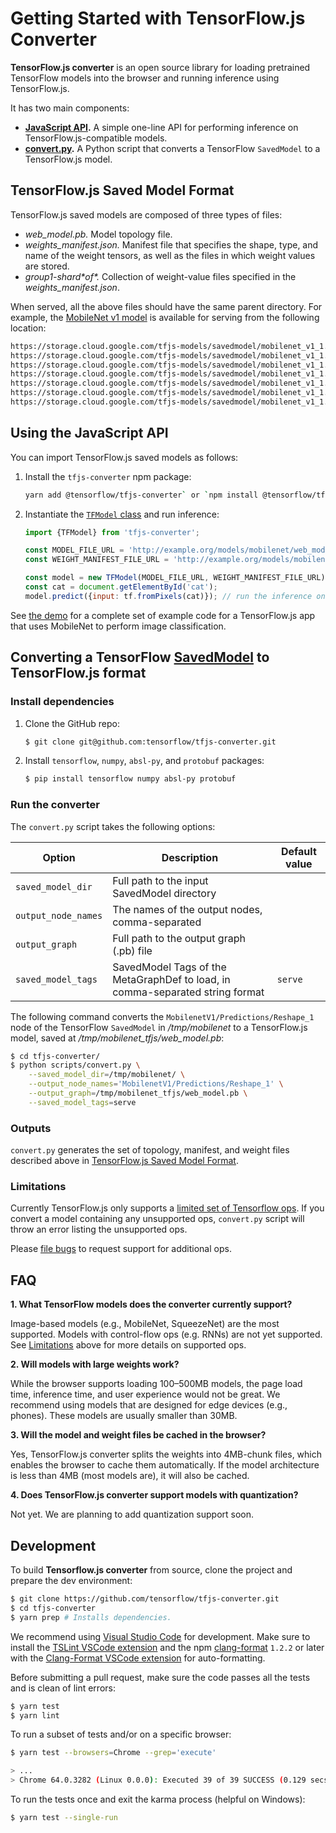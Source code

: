# Getting Started with TensorFlow.js Converter

**TensorFlow.js converter** is an open source library for loading pretrained TensorFlow models into the browser and running inference using TensorFlow.js.

It has two main components:

* **[JavaScript API](./src/executor/tf_model.ts).** A simple one-line API for performing inference on TensorFlow.js-compatible models.
* **[convert.py](./scripts/convert.py).** A Python script that converts a TensorFlow `SavedModel` to a TensorFlow.js model.

## TensorFlow.js Saved Model Format

TensorFlow.js saved models are composed of three types of files:

* *web_model.pb.* Model topology file.
* *weights_manifest.json.* Manifest file that specifies the shape, type, and name of the weight tensors, as well as the files in which weight values are stored.
* *group1-shard\*of\*.* Collection of weight-value files specified in the *weights_manifest.json*.

When served, all the above files should have the same parent directory.
For example, the [MobileNet v1 model](~https://github.com/tensorflow/models/blob/master/research/slim/nets/mobilenet_v1.md~) is available for serving from the following location:

```html
https://storage.cloud.google.com/tfjs-models/savedmodel/mobilenet_v1_1.0_224/optimized_model.pb
https://storage.cloud.google.com/tfjs-models/savedmodel/mobilenet_v1_1.0_224/weights_manifest.json
https://storage.cloud.google.com/tfjs-models/savedmodel/mobilenet_v1_1.0_224/group1-shard1of5
https://storage.cloud.google.com/tfjs-models/savedmodel/mobilenet_v1_1.0_224/group1-shard2of5
https://storage.cloud.google.com/tfjs-models/savedmodel/mobilenet_v1_1.0_224/group1-shard3of5
https://storage.cloud.google.com/tfjs-models/savedmodel/mobilenet_v1_1.0_224/group1-shard4of5
https://storage.cloud.google.com/tfjs-models/savedmodel/mobilenet_v1_1.0_224/group1-shard5of5
```

## Using the JavaScript API

You can import TensorFlow.js saved models as follows:

1. Install the `tfjs-converter` npm package:

   ```bash
   yarn add @tensorflow/tfjs-converter` or `npm install @tensorflow/tfjs-converter
   ```

2. Instantiate the [`TFModel` class](./src/executor/tf_model.ts) and run inference:

    ```javascript
    import {TFModel} from 'tfjs-converter';

    const MODEL_FILE_URL = 'http://example.org/models/mobilenet/web_model.pb';
    const WEIGHT_MANIFEST_FILE_URL = 'http://example.org/models/mobilenet/weights_manifest.json';

    const model = new TFModel(MODEL_FILE_URL, WEIGHT_MANIFEST_FILE_URL);
    const cat = document.getElementById('cat');
    model.predict({input: tf.fromPixels(cat)}); // run the inference on your model.
    ```

See [the demo](./demo) for a complete set of example code for a TensorFlow.js app that uses MobileNet to
perform image classification.

## Converting a TensorFlow [SavedModel](https://github.com/tensorflow/tensorflow/blob/master/tensorflow/python/saved_model/README.md) to TensorFlow.js format

### Install dependencies

1. Clone the GitHub repo:

   ```bash
   $ git clone git@github.com:tensorflow/tfjs-converter.git
   ```

2. Install `tensorflow`, `numpy`, `absl-py`, and `protobuf` packages:

   ```bash
   $ pip install tensorflow numpy absl-py protobuf
   ```

### Run the converter

The `convert.py` script takes the following options:

| Option         | Description                                                      | Default value |
|---|---|---|
|`saved_model_dir`  | Full path to the input SavedModel directory                           | |
|`output_node_names`| The names of the output nodes, comma-separated                   | |
|`output_graph`     | Full path to the output graph (.pb) file                  | |
|`saved_model_tags` | SavedModel Tags of the MetaGraphDef to load, in comma-separated string format| `serve` |

The following command converts the `MobilenetV1/Predictions/Reshape_1` node of the TensorFlow `SavedModel` 
in */tmp/mobilenet* to a TensorFlow.js model, saved at */tmp/mobilenet_tfjs/web_model.pb*:

```bash
$ cd tfjs-converter/
$ python scripts/convert.py \
    --saved_model_dir=/tmp/mobilenet/ \
    --output_node_names='MobilenetV1/Predictions/Reshape_1' \
    --output_graph=/tmp/mobilenet_tfjs/web_model.pb \
    --saved_model_tags=serve
```

### Outputs

`convert.py` generates the set of topology, manifest, and weight files described above in [TensorFlow.js Saved Model Format](#tensorflowjs-saved-model-format).

### Limitations

Currently TensorFlow.js only supports a [limited set of Tensorflow ops](./docs/supported_ops.md).
If you convert a model containing any unsupported ops, `convert.py` script will throw an error listing
the unsupported ops. 

Please [file bugs](https://github.com/tensorflow/tfjs-converter/issues) to request support for additional
ops.

## FAQ

**1. What TensorFlow models does the converter currently support?**

Image-based models (e.g., MobileNet, SqueezeNet) are the most supported. Models with control-flow ops (e.g. RNNs) are not yet supported. See [Limitations](#limitations) above for more details on supported ops.

**2. Will models with large weights work?**

While the browser supports loading 100–500MB models, the page load time, inference time, and user experience would not be great. We recommend using models that are designed for edge devices (e.g., phones). These models are usually smaller than 30MB.

**3. Will the model and weight files be cached in the browser?**

Yes, TensorFlow.js converter splits the weights into 4MB-chunk files, which enables the browser to cache them automatically. If the model architecture is less than 4MB (most models are), it will also be cached.

**4. Does TensorFlow.js converter support models with quantization?**

Not yet. We are planning to add quantization support soon.

## Development

To build **Tensorflow.js converter** from source, clone the project and prepare
the dev environment:

```bash
$ git clone https://github.com/tensorflow/tfjs-converter.git
$ cd tfjs-converter
$ yarn prep # Installs dependencies.
```

We recommend using [Visual Studio Code](https://code.visualstudio.com/) for
development. Make sure to install the
[TSLint VSCode extension](https://marketplace.visualstudio.com/items?itemName=eg2.tslint)
and the npm [clang-format](https://github.com/angular/clang-format) `1.2.2` or later
with the
[Clang-Format VSCode extension](https://marketplace.visualstudio.com/items?itemName=xaver.clang-format)
for auto-formatting.

Before submitting a pull request, make sure the code passes all the tests and is clean of lint errors:

```bash
$ yarn test
$ yarn lint
```
To run a subset of tests and/or on a specific browser:

```bash
$ yarn test --browsers=Chrome --grep='execute'

> ...
> Chrome 64.0.3282 (Linux 0.0.0): Executed 39 of 39 SUCCESS (0.129 secs / 0 secs)
```

To run the tests once and exit the karma process (helpful on Windows):

```bash
$ yarn test --single-run
```

